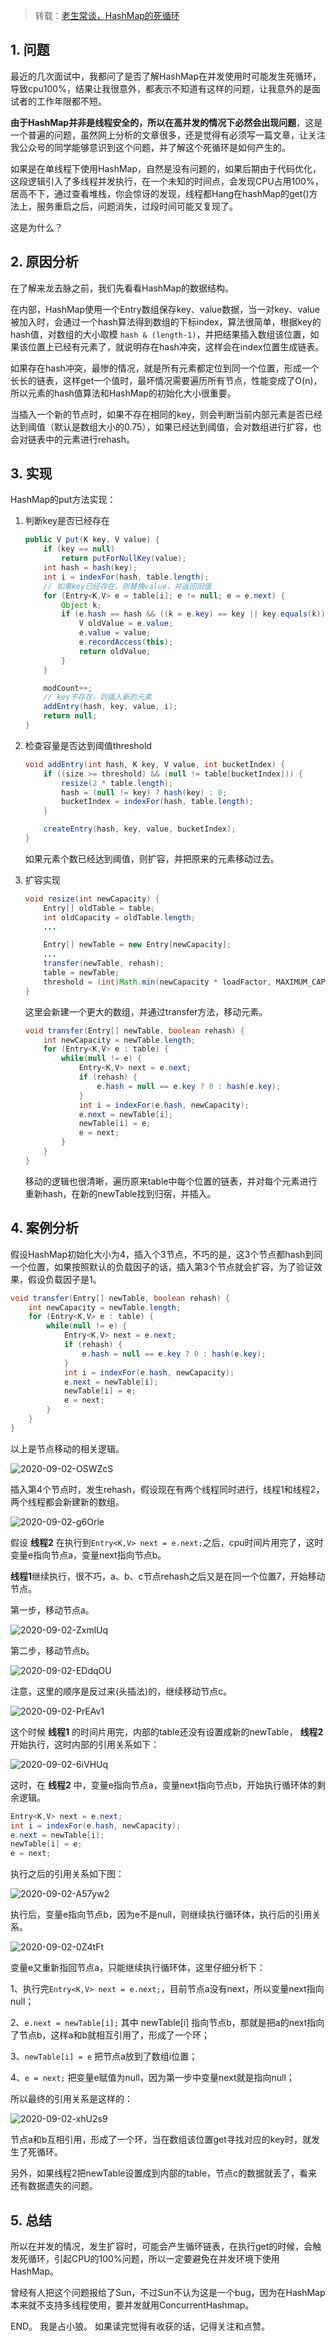 > 转载：[老生常谈，HashMap的死循环](https://juejin.im/post/6844903554264596487)

## 1. 问题

最近的几次面试中，我都问了是否了解HashMap在并发使用时可能发生死循环，导致cpu100%，结果让我很意外，都表示不知道有这样的问题，让我意外的是面试者的工作年限都不短。

**由于HashMap并非是线程安全的，所以在高并发的情况下必然会出现问题**，这是一个普遍的问题，虽然网上分析的文章很多，还是觉得有必须写一篇文章，让关注我公众号的同学能够意识到这个问题，并了解这个死循环是如何产生的。

如果是在单线程下使用HashMap，自然是没有问题的，如果后期由于代码优化，这段逻辑引入了多线程并发执行，在一个未知的时间点，会发现CPU占用100%，居高不下，通过查看堆栈，你会惊讶的发现，线程都Hang在hashMap的get()方法上，服务重启之后，问题消失，过段时间可能又复现了。

这是为什么？

## 2. 原因分析

在了解来龙去脉之前，我们先看看HashMap的数据结构。

在内部，HashMap使用一个Entry数组保存key、value数据，当一对key、value被加入时，会通过一个hash算法得到数组的下标index，算法很简单，根据key的hash值，对数组的大小取模 `hash & (length-1)`，并把结果插入数组该位置，如果该位置上已经有元素了，就说明存在hash冲突，这样会在index位置生成链表。

如果存在hash冲突，最惨的情况，就是所有元素都定位到同一个位置，形成一个长长的链表，这样get一个值时，最坏情况需要遍历所有节点，性能变成了O(n)，所以元素的hash值算法和HashMap的初始化大小很重要。

当插入一个新的节点时，如果不存在相同的key，则会判断当前内部元素是否已经达到阈值（默认是数组大小的0.75），如果已经达到阈值，会对数组进行扩容，也会对链表中的元素进行rehash。

## 3. 实现

HashMap的put方法实现：

1. 判断key是否已经存在

   ```java
   public V put(K key, V value) {
       if (key == null)
           return putForNullKey(value);
       int hash = hash(key);
       int i = indexFor(hash, table.length);
       // 如果key已经存在，则替换value，并返回旧值
       for (Entry<K,V> e = table[i]; e != null; e = e.next) {
           Object k;
           if (e.hash == hash && ((k = e.key) == key || key.equals(k))) {
               V oldValue = e.value;
               e.value = value;
               e.recordAccess(this);
               return oldValue;
           }
       }
   
       modCount++;
       // key不存在，则插入新的元素
       addEntry(hash, key, value, i);
       return null;
   }
   ```

2. 检查容量是否达到阈值threshold

   ```java
   void addEntry(int hash, K key, V value, int bucketIndex) {
       if ((size >= threshold) && (null != table[bucketIndex])) {
           resize(2 * table.length);
           hash = (null != key) ? hash(key) : 0;
           bucketIndex = indexFor(hash, table.length);
       }
   
       createEntry(hash, key, value, bucketIndex);
   }
   ```

   如果元素个数已经达到阈值，则扩容，并把原来的元素移动过去。

3. 扩容实现

   ```java
   void resize(int newCapacity) {
       Entry[] oldTable = table;
       int oldCapacity = oldTable.length;
       ...
   
       Entry[] newTable = new Entry[newCapacity];
       ...
       transfer(newTable, rehash);
       table = newTable;
       threshold = (int)Math.min(newCapacity * loadFactor, MAXIMUM_CAPACITY + 1);
   }
   ```

   这里会新建一个更大的数组，并通过transfer方法，移动元素。

   ```java
   void transfer(Entry[] newTable, boolean rehash) {
       int newCapacity = newTable.length;
       for (Entry<K,V> e : table) {
           while(null != e) {
               Entry<K,V> next = e.next;
               if (rehash) {
                   e.hash = null == e.key ? 0 : hash(e.key);
               }
               int i = indexFor(e.hash, newCapacity);
               e.next = newTable[i];
               newTable[i] = e;
               e = next;
           }
       }
   }
   ```

   移动的逻辑也很清晰，遍历原来table中每个位置的链表，并对每个元素进行重新hash，在新的newTable找到归宿，并插入。

## 4. 案例分析

假设HashMap初始化大小为4，插入个3节点，不巧的是，这3个节点都hash到同一个位置，如果按照默认的负载因子的话，插入第3个节点就会扩容，为了验证效果，假设负载因子是1。

```java
void transfer(Entry[] newTable, boolean rehash) {
    int newCapacity = newTable.length;
    for (Entry<K,V> e : table) {
        while(null != e) {
            Entry<K,V> next = e.next;
            if (rehash) {
                e.hash = null == e.key ? 0 : hash(e.key);
            }
            int i = indexFor(e.hash, newCapacity);
            e.next = newTable[i];
            newTable[i] = e;
            e = next;
        }
    }
}
```

以上是节点移动的相关逻辑。

![2020-09-02-OSWZcS](https://image.ldbmcs.com/2020-09-02-OSWZcS.jpg)

插入第4个节点时，发生rehash，假设现在有两个线程同时进行，线程1和线程2，两个线程都会新建新的数组。

![2020-09-02-g6Orle](https://image.ldbmcs.com/2020-09-02-g6Orle.jpg)

假设 **线程2** 在执行到`Entry<K,V> next = e.next;`之后，cpu时间片用完了，这时变量e指向节点a，变量next指向节点b。

**线程1**继续执行，很不巧，a、b、c节点rehash之后又是在同一个位置7，开始移动节点。

第一步，移动节点a。

![2020-09-02-ZxmlUq](https://image.ldbmcs.com/2020-09-02-ZxmlUq.jpg)

第二步，移动节点b。

![2020-09-02-EDdqOU](https://image.ldbmcs.com/2020-09-02-EDdqOU.jpg)

注意，这里的顺序是反过来(头插法)的，继续移动节点c。

![2020-09-02-PrEAv1](https://image.ldbmcs.com/2020-09-02-PrEAv1.jpg)

这个时候 **线程1** 的时间片用完，内部的table还没有设置成新的newTable， **线程2** 开始执行，这时内部的引用关系如下：

![2020-09-02-6iVHUq](https://image.ldbmcs.com/2020-09-02-6iVHUq.jpg)

这时，在 **线程2** 中，变量e指向节点a，变量next指向节点b，开始执行循环体的剩余逻辑。

```java
Entry<K,V> next = e.next;
int i = indexFor(e.hash, newCapacity);
e.next = newTable[i];
newTable[i] = e;
e = next;
```

执行之后的引用关系如下图：

![2020-09-02-A57yw2](https://image.ldbmcs.com/2020-09-02-A57yw2.jpg)

执行后，变量e指向节点b，因为e不是null，则继续执行循环体，执行后的引用关系。

![2020-09-02-0Z4tFt](https://image.ldbmcs.com/2020-09-02-0Z4tFt.jpg)

变量e又重新指回节点a，只能继续执行循环体，这里仔细分析下： 

1、执行完`Entry<K,V> next = e.next;`，目前节点a没有next，所以变量next指向null； 

2、`e.next = newTable[i];` 其中 newTable[i] 指向节点b，那就是把a的next指向了节点b，这样a和b就相互引用了，形成了一个环； 

3、`newTable[i] = e` 把节点a放到了数组i位置； 

4、`e = next;` 把变量e赋值为null，因为第一步中变量next就是指向null；

所以最终的引用关系是这样的：

![2020-09-02-xhU2s9](https://image.ldbmcs.com/2020-09-02-xhU2s9.jpg)

节点a和b互相引用，形成了一个环，当在数组该位置get寻找对应的key时，就发生了死循环。

另外，如果线程2把newTable设置成到内部的table，节点c的数据就丢了，看来还有数据遗失的问题。

## 5. 总结

所以在并发的情况，发生扩容时，可能会产生循环链表，在执行get的时候，会触发死循环，引起CPU的100%问题，所以一定要避免在并发环境下使用HashMap。

曾经有人把这个问题报给了Sun，不过Sun不认为这是一个bug，因为在HashMap本来就不支持多线程使用，要并发就用ConcurrentHashmap。

END。 我是占小狼。 如果读完觉得有收获的话，记得关注和点赞。

